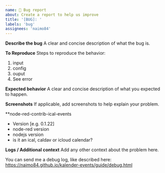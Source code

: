 ```yaml
---
name: 🐛 Bug report
about: Create a report to help us improve
title: '[BUG]: '
labels: 'bug'
assignees: 'naimo84'
---
```


**Describe the bug**
A clear and concise description of what the bug is.

**To Reproduce**
Steps to reproduce the behavior:
1. input
2. config
3. ouput
4. See error

**Expected behavior**
A clear and concise description of what you expected to happen.

**Screenshots**
If applicable, add screenshots to help explain your problem.

**node-red-contrib-ical-events
 - Version [e.g. 0.1.22]
 - node-red version
 - nodejs version
 - is it an ical, caldav or icloud calendar?

**Logs / Additional context**
Add any other context about the problem here.

You can send me a debug log, like described here: https://naimo84.github.io/kalender-events/guide/debug.html
